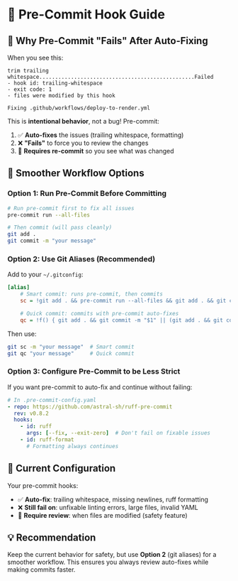 # 🔧 Pre-Commit Hook Guide

## 🤔 Why Pre-Commit "Fails" After Auto-Fixing

When you see this:
```
trim trailing whitespace.................................................Failed
- hook id: trailing-whitespace
- exit code: 1
- files were modified by this hook

Fixing .github/workflows/deploy-to-render.yml
```

This is **intentional behavior**, not a bug! Pre-commit:
1. ✅ **Auto-fixes** the issues (trailing whitespace, formatting)
2. ❌ **"Fails"** to force you to review the changes
3. 🔄 **Requires re-commit** so you see what was changed

## 🚀 Smoother Workflow Options

### Option 1: Run Pre-Commit Before Committing
```bash
# Run pre-commit first to fix all issues
pre-commit run --all-files

# Then commit (will pass cleanly)
git add .
git commit -m "your message"
```

### Option 2: Use Git Aliases (Recommended)
Add to your `~/.gitconfig`:
```ini
[alias]
    # Smart commit: runs pre-commit, then commits
    sc = !git add . && pre-commit run --all-files && git add . && git commit

    # Quick commit: commits with pre-commit auto-fixes
    qc = !f() { git add . && git commit -m "$1" || (git add . && git commit -m "$1"); }; f
```

Then use:
```bash
git sc -m "your message"  # Smart commit
git qc "your message"     # Quick commit
```

### Option 3: Configure Pre-Commit to be Less Strict

If you want pre-commit to auto-fix and continue without failing:

```yaml
# In .pre-commit-config.yaml
- repo: https://github.com/astral-sh/ruff-pre-commit
  rev: v0.8.2
  hooks:
    - id: ruff
      args: [--fix, --exit-zero]  # Don't fail on fixable issues
    - id: ruff-format
      # Formatting always continues
```

## 🎯 Current Configuration

Your pre-commit hooks:
- ✅ **Auto-fix**: trailing whitespace, missing newlines, ruff formatting
- ❌ **Still fail on**: unfixable linting errors, large files, invalid YAML
- 🔄 **Require review**: when files are modified (safety feature)

## 💡 Recommendation

Keep the current behavior for safety, but use **Option 2** (git aliases) for a smoother workflow. This ensures you always review auto-fixes while making commits faster.
